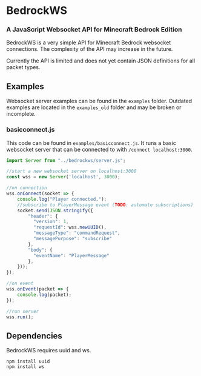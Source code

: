 # BedrockWS #
### A JavaScript Websocket API for Minecraft Bedrock Edition ###
BedrockWS is a very simple API for Minecraft Bedrock websocket connections. The complexity of the API may increase in the future.

Currently the API is limited and does not yet contain JSON definitions for all packet types.

## Examples ##
Websocket server examples can be found in the `examples` folder. Outdated examples are located in the `examples_old` folder and may be broken or incomplete.

### basicconnect.js ###
This code can be found in `examples/basicconnect.js`. It runs a basic websocket server that can be connected to with `/connect localhost:3000`.

```javascript
import Server from "../bedrockws/server.js";

//start a new websocket server on localhost:3000
const wss = new Server('localhost', 3000);

//on connection
wss.onConnect(socket => {
    console.log("Player connected.");
    //subscribe to PlayerMessage event (TODO: automate subscriptions)
    socket.send(JSON.stringify({
        "header": {
          "version": 1,
          "requestId": wss.newUUID(),
          "messageType": "commandRequest",
          "messagePurpose": "subscribe"
        },
        "body": {
          "eventName": "PlayerMessage"
        },
    }));
});

//on event
wss.onEvent(packet => {
    console.log(packet);
});

//run server
wss.run();
```

## Dependencies ##
BedrockWS requires uuid and ws.

```
npm install uuid
npm install ws
```
